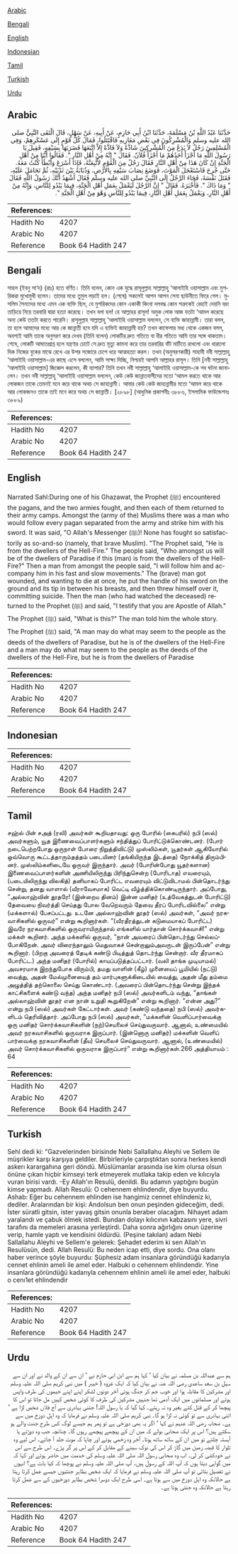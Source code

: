 [Arabic](#arabic)

[Bengali](#bengali)

[English](#english)

[Indonesian](#indonesian)

[Tamil](#tamil)

[Turkish](#turkish)

[Urdu](#urdu)

## Arabic


<div dir="rtl" lang="ar" style={{fontSize:'larger',backgroundColor:'#f8f9fa',padding:20}}>
حَدَّثَنَا عَبْدُ اللَّهِ بْنُ مَسْلَمَةَ، حَدَّثَنَا ابْنُ أَبِي حَازِمٍ، عَنْ أَبِيهِ، عَنْ سَهْلٍ، قَالَ الْتَقَى النَّبِيُّ صلى الله عليه وسلم وَالْمُشْرِكُونَ فِي بَعْضِ مَغَازِيهِ فَاقْتَتَلُوا، فَمَالَ كُلُّ قَوْمٍ إِلَى عَسْكَرِهِمْ، وَفِي الْمُسْلِمِينَ رَجُلٌ لاَ يَدَعُ مِنَ الْمُشْرِكِينَ شَاذَّةً وَلاَ فَاذَّةً إِلاَّ اتَّبَعَهَا فَضَرَبَهَا بِسَيْفِهِ، فَقِيلَ يَا رَسُولَ اللَّهِ مَا أَجْزَأَ أَحَدُهُمْ مَا أَجْزَأَ فُلاَنٌ‏.‏ فَقَالَ ‏"‏ إِنَّهُ مِنْ أَهْلِ النَّارِ ‏"‏‏.‏ فَقَالُوا أَيُّنَا مِنْ أَهْلِ الْجَنَّةِ إِنْ كَانَ هَذَا مِنْ أَهْلِ النَّارِ فَقَالَ رَجُلٌ مِنَ الْقَوْمِ لأَتَّبِعَنَّهُ، فَإِذَا أَسْرَعَ وَأَبْطَأَ كُنْتُ مَعَهُ‏.‏ حَتَّى جُرِحَ فَاسْتَعْجَلَ الْمَوْتَ، فَوَضَعَ نِصَابَ سَيْفِهِ بِالأَرْضِ، وَذُبَابَهُ بَيْنَ ثَدْيَيْهِ، ثُمَّ تَحَامَلَ عَلَيْهِ، فَقَتَلَ نَفْسَهُ، فَجَاءَ الرَّجُلُ إِلَى النَّبِيِّ صلى الله عليه وسلم فَقَالَ أَشْهَدُ أَنَّكَ رَسُولُ اللَّهِ فَقَالَ ‏"‏ وَمَا ذَاكَ ‏"‏‏.‏ فَأَخْبَرَهُ‏.‏ فَقَالَ ‏"‏ إِنَّ الرَّجُلَ لَيَعْمَلُ بِعَمَلِ أَهْلِ الْجَنَّةِ، فِيمَا يَبْدُو لِلنَّاسِ، وَإِنَّهُ مِنْ أَهْلِ النَّارِ، وَيَعْمَلُ بِعَمَلِ أَهْلِ النَّارِ، فِيمَا يَبْدُو لِلنَّاسِ وَهْوَ مِنْ أَهْلِ الْجَنَّةِ ‏"‏‏.‏
</div>
<div style={{backgroundColor:'#f8f9fa',padding:20, marginBottom: 10}}><table> <thead> <tr> <th>References:</th> <th></th> </tr> </thead> <tbody><tr><td>Hadith No</td><td>4207</td></tr><tr><td>Arabic No</td><td>4207</td></tr><tr><td>Reference</td><td>Book 64 Hadith 247</td></tr></tbody></table></div>

## Bengali


<div dir="ltr" lang="bn" style={{fontSize:'larger',backgroundColor:'#f8f9fa',padding:20}}>
সাহল (ইবনু সা‘দ) (রাঃ) হতে বর্ণিত। তিনি বলেন, কোন এক যুদ্ধে রাসূলুল্লাহ সাল্লাল্লাহু ‘আলাইহি ওয়াসাল্লাম এবং মুশরিকরা মুখোমুখী হলেন। তাদের মধ্যে তুমুল লড়াই হল। (শেষে) সকলেই আপন আপন সেনা ছাউনীতে ফিরে গেল। মুসলিম সৈন্যদের মধ্যে এমন এক ব্যক্তি ছিল, যে মুশরিকদের কোন একাকী কিংবা দলবদ্ধ কোন শত্রুকেই রেহাই দেয়নি বরং তাড়িয়ে নিয়ে তরবারি দ্বারা হত্যা করেছে। তখন বলা হল! হে আল্লাহর রাসূল! অমুক লোক আজ যতটা ‘আমল করেছে অন্য কেউ ততটা করতে পারেনি। রাসূলুল্লাহ সাল্লাল্লাহু ‘আলাইহি ওয়াসাল্লাম বললেন, সে ব্যক্তি জাহান্নামী। তারা বলল, তা হলে আমাদের মধ্যে আর কে জান্নাতী হবে যদি এ ব্যক্তিই জাহান্নামী হয়? তখন কাফেলার মধ্য থেকে একজন বলল, অবশ্যই আমি তাকে অনুসরণ করে দেখব (তিনি বলেন) লোকটির দ্রুত গতিতে বা ধীর গতিতে আমি তার সঙ্গে থাকতাম। শেষে, লোকটি আঘাতপ্রাপ্ত হলে যন্ত্রণার চোটে সে দ্রুত মৃত্যু কামনা করে তার তরবারির বাঁট মাটিতে রাখলো এবং ধারালো দিক নিজের বুকের মাঝে রেখে এর উপর সজোরে চেপে ধরে আত্মহত্যা করল। তখন (অনুসরণকারী) সাহাবী নবী সাল্লাল্লাহু ‘আলাইহি ওয়াসাল্লাম-এর কাছে এসে বললেন, আমি সাক্ষ্য দিচ্ছি, নিশ্চয়ই আপনি আল্লাহর রাসূল। তিনি [নবী সাল্লাল্লাহু ‘আলাইহি ওয়াসাল্লাম] জিজ্ঞেস করলেন, কী ব্যাপার? তিনি তখন নবী সাল্লাল্লাহু ‘আলাইহি ওয়াসাল্লাম-কে সব ঘটনা জানালেন। তখন নবী সাল্লাল্লাহু ‘আলাইহি ওয়াসাল্লাম বললেন, কেউ কেউ জান্নাতবাসীদের মতো ‘আমল করতে থাকে আর লোকজন তাকে তেমনই মনে করে থাকে অথচ সে জাহান্নামী। আবার কেউ কেউ জাহান্নামীর মতো ‘আমল করে থাকে আর লোকজনও তাকে তাই মনে করে অথচ সে জান্নাতী। [২৮৯৮] (আধুনিক প্রকাশনীঃ ৩৮৮৬, ইসলামিক ফাউন্ডেশনঃ ৩৮৮৯)
</div>
<div style={{backgroundColor:'#f8f9fa',padding:20, marginBottom: 10}}><table> <thead> <tr> <th>References:</th> <th></th> </tr> </thead> <tbody><tr><td>Hadith No</td><td>4207</td></tr><tr><td>Arabic No</td><td>4207</td></tr><tr><td>Reference</td><td>Book 64 Hadith 247</td></tr></tbody></table></div>

## English


<div dir="ltr" lang="en" style={{fontSize:'larger',backgroundColor:'#f8f9fa',padding:20}}>
Narrated Sahl:During one of his Ghazawat, the Prophet (ﷺ) encountered the pagans, and the two armies fought, and then each of them returned to their army camps. Amongst the (army of the) Muslims there was a man who would follow every pagan separated from the army and strike him with his sword. It was said, "O Allah's Messenger (ﷺ)! None has fought so satisfactorily as so-and-so (namely, that brave Muslim). "The Prophet said, "He is from the dwellers of the Hell-Fire." The people said, "Who amongst us will be of the dwellers of Paradise if this (man) is from the dwellers of the Hell-Fire?" Then a man from amongst the people said, "I will follow him and accompany him in his fast and slow movements." The (brave) man got wounded, and wanting to die at once, he put the handle of his sword on the ground and its tip in between his breasts, and then threw himself over it, committing suicide. Then the man (who had watched the deceased) returned to the Prophet (ﷺ) and said, "I testify that you are Apostle of Allah." The Prophet (ﷺ) said, "What is this?" The man told him the whole story. The Prophet (ﷺ) said, "A man may do what may seem to the people as the deeds of the dwellers of Paradise, but he is of the dwellers of the Hell-Fire and a man may do what may seem to the people as the deeds of the dwellers of the Hell-Fire, but he is from the dwellers of Paradise
</div>
<div style={{backgroundColor:'#f8f9fa',padding:20, marginBottom: 10}}><table> <thead> <tr> <th>References:</th> <th></th> </tr> </thead> <tbody><tr><td>Hadith No</td><td>4207</td></tr><tr><td>Arabic No</td><td>4207</td></tr><tr><td>Reference</td><td>Book 64 Hadith 247</td></tr></tbody></table></div>

## Indonesian


<div dir="ltr" lang="id" style={{fontSize:'larger',backgroundColor:'#f8f9fa',padding:20}}>

</div>
<div style={{backgroundColor:'#f8f9fa',padding:20, marginBottom: 10}}><table> <thead> <tr> <th>References:</th> <th></th> </tr> </thead> <tbody><tr><td>Hadith No</td><td>4207</td></tr><tr><td>Arabic No</td><td>4207</td></tr><tr><td>Reference</td><td>Book 64 Hadith 247</td></tr></tbody></table></div>

## Tamil


<div dir="ltr" lang="ta" style={{fontSize:'larger',backgroundColor:'#f8f9fa',padding:20}}>
சஹ்ல் பின் சஅத் (ரலி) அவர்கள் கூறியதாவது: ஒரு போரில் (கைபரில்) நபி (ஸல்) அவர்களும், யூத இணைவைப்பாளர்களும் சந்தித்துப் போரிட்டுக்கொண்டனர். (போர் நடைபெற்றபோது ஒருநாள் போரை நிறுத்திவிட்டு) முஸ்லிம்கள், யூதர்கள் ஆகியோரில் ஒவ்வொரு கூட்டத்தாரும்தத்தம் படையினர் (தங்கியிருந்த இடத்தை) நோக்கித் திரும்பினர். முஸ்லிம்களிடையே ஒருவர் இருந்தார். அவர் (போரின்போது யூதர்களான) இணைவைப்பாளர்களின் அணியிலிருந்து பிரிந்துசென்ற (போரிடாத) எவரையும், (படையிலிருந்து விலகித்) தனியாகப் போரிட்ட எவரையும் விட்டுவிடாமல் பின்தொடர்ந்து சென்று, தனது வாளால் (வீராவேசமாக) வெட்டி வீழ்த்திக்கொண்டிருந்தார். அப்போது, “அல்லாஹ்வின் தூதரே! (இன்றைய தினம்) இன்ன மனிதர் (உத்வேகத்துடன் போரிட்டு) தேவையை நிவர்த்தி செய்தது போல வேறெவரும் தேவை தீரப் போரிடவில்லை” என்று (மக்களால்) பேசப்பட்டது. உடனே அல்லாஹ்வின் தூதர் (ஸல்) அவர்கள், “அவர் நரகவாசிகளில் ஒருவர்” என்று கூறினார்கள். “(வீரதீரத்துடன் கடுமையாகப் போரிட்ட) இவரே நரகவாசிகளில் ஒருவராயிருந்தால் எங்களில் யார்தான் சொர்க்கவாசி!” என்று மக்கள் கூறினர். அந்த மக்களில் ஒருவர், “நான் அவரைப் பின்தொடர்ந்து செல்லப்போகிறேன். அவர் விரைந்தாலும் மெதுவாகச் சென்றாலும்அவருடன் இருப்பேன்” என்று கூறினார். (பிறகு அவரைத் தேடிக் கண்டு பிடித்துத் தொடர்ந்து சென்றார். வீர தீரமாகப் போரிட்ட.) அந்த மனிதர் (போரில்) காயப்படுத்தப்பட்டார். (வலி தாங்க முடியாமல்) அவசரமாக இறந்துபோக விரும்பி, தமது வாளின் (கீழ்) முனையைப் பூமியில் (நட்டு) வைத்து, அதன் மேல்முனையைத் தம் மார்புகளுக்கிடையில் வைத்து, அதன் மீது தம்மை அழுத்தித் தற்கொலை செய்து கொண்டார். (அவரைப் பின்தொடர்ந்து சென்று இந்தக் காட்சிகளைக் கண்டு வந்த) அந்த மனிதர் நபி (ஸல்) அவர்களிடம் வந்து, “தாங்கள் அல்லாஹ்வின் தூதர் என நான் உறுதி கூறுகிறேன்” என்று கூறினார். “என்ன அது?” என்று நபி (ஸல்) அவர்கள் கேட்டார்கள். அவர் (கண்டு வந்ததை) நபி (ஸல்) அவர்களிடம் தெரிவித்தார். அப்போது நபி (ஸல்) அவர்கள், “மக்களின் வெளிப்பார்வைக்கு ஒரு மனிதர் சொர்க்கவாசிகளின் (நற்)செயலைச் செய்துவருவார். ஆனால், உண்மையில் அவர் நரகவாசிகளில் ஒருவராக இருப்பார். (இன்னொரு மனிதர்) மக்களின் வெளிப் பார்வைக்கு நரகவாசிகளின் (தீய) செயலைச் செய்துவருவார். ஆனால், (உண்மையில்) அவர் சொர்க்கவாசிகளில் ஒருவராக இருப்பார்” என்று கூறினார்கள்.266 அத்தியாயம் : 64
</div>
<div style={{backgroundColor:'#f8f9fa',padding:20, marginBottom: 10}}><table> <thead> <tr> <th>References:</th> <th></th> </tr> </thead> <tbody><tr><td>Hadith No</td><td>4207</td></tr><tr><td>Arabic No</td><td>4207</td></tr><tr><td>Reference</td><td>Book 64 Hadith 247</td></tr></tbody></table></div>

## Turkish


<div dir="ltr" lang="tr" style={{fontSize:'larger',backgroundColor:'#f8f9fa',padding:20}}>
Sehl dedi ki: "Gazvelerinden birisinde Nebi Sallallahu Aleyhi ve Sellem ile müşrikler karşı karşıya geldiler. Birbirleriyle çarpıştıktan sonra herkes kendi askerı karargahına geri döndü. Müslümanlar arasında ise kim olursa olsun önüne çıkan hiçbir kimseyi terk etmeyerek mutlaka takip eden ve kılıcıyla vuran birisi vardı. -Ey Allah'ın Resulü, denildi. Bu adamın yaptığını bugün kimse yapmadı. Allah Resulü: O cehennem ehlindendir, diye buyurdu. Ashab: Eğer bu cehennem ehlinden ise hangimiz cennet ehlindeniz ki, dediler. Aralarından bir kişi: Andolsun ben onun peşinden gideceğim, dedi. İster süratli gitsin, ister yavaş gitsin onunla beraber olacağım. Nihayet adam yaralandı ve çabuk ölmek istedi. Bundan dolayı kılıcının kabzasını yere, sivri tarafını da memeleri arasına yerleştirdi. Daha sonra ağırlığını onun üzerine verip, hamle yaptı ve kendisini öldürdü. (Peşine takılan) adam Nebi Sallallahu Aleyhi ve Sellem'e gelerek: Şehadet ederim ki sen Allah'ın Resulüsün, dedi. Allah Resulü: Bu neden icap etti, diye sordu. Ona olanı haber verince şöyle buyurdu: Şüphesiz adam insanlara göründüğü kadarıyla cennet ehlinin ameli ile amel eder. Halbuki o cehennem ehlindendir. Yine insanlara göründüğü kadarıyla cehennem ehlinin ameli ile amel eder, halbuki o cenı1et ehlindendir
</div>
<div style={{backgroundColor:'#f8f9fa',padding:20, marginBottom: 10}}><table> <thead> <tr> <th>References:</th> <th></th> </tr> </thead> <tbody><tr><td>Hadith No</td><td>4207</td></tr><tr><td>Arabic No</td><td>4207</td></tr><tr><td>Reference</td><td>Book 64 Hadith 247</td></tr></tbody></table></div>

## Urdu


<div dir="rtl" lang="ur" style={{fontSize:'larger',backgroundColor:'#f8f9fa',padding:20}}>
ہم سے عبداللہ بن مسلمہ نے بیان کیا ‘ کہا ہم سے ابن ابی حازم نے ‘ ان سے ان کے والد نے اور ان سے سہل بن سعد ساعدی رضی اللہ عنہ نے بیان کیا کہ ایک غزوہ ( خیبر ) میں نبی کریم صلی اللہ علیہ وسلم اور مشرکین کا مقابلہ ہوا اور خوب جم کر جنگ ہوئی آخر دونوں لشکر اپنے اپنے خیموں کی طرف واپس ہوئے اور مسلمانوں میں ایک آدمی تھا جنہیں مشرکین کی طرف کا کوئی شخص کہیں مل جاتا تو اس کا پیچھا کر کے قتل کئے بغیر وہ نہ رہتے۔ کہا گیا کہ یا رسول اللہ! جتنی بہادری سے آج فلاں شخص لڑا ہے ‘ اتنی بہادری سے تو کوئی نہ لڑا ہو گا۔ نبی کریم صلی اللہ علیہ وسلم نے فرمایا کہ وہ اہل دوزخ میں سے ہے۔ صحابہ رضی اللہ عنہم نے کہا ‘ اگر یہ بھی دوزخی ہے تو پھر ہم جیسے لوگ کس طرح جنت والے ہو سکتے ہیں؟ اس پر ایک صحابی بولے کہ میں ان کے پیچھے پیچھے رہوں گا۔ چنانچہ جب وہ دوڑتے یا آہستہ چلتے تو میں ان کے ساتھ ساتھ ہوتا۔ آخر وہ زخمی ہوئے اور چاہا کہ موت جلد آ جائے۔ اس لیے وہ تلوار کا قبضہ زمین میں گاڑ کر اس کی نوک سینے کے مقابل کر کے اس پر گر پڑے۔ اس طرح سے اس نے خودکشی کر لی۔ اب وہ صحابی رسول اللہ صلی اللہ علیہ وسلم کی خدمت میں حاضر ہوئے اور کہا کہ میں گواہی دیتا ہوں کہ آپ اللہ کے رسول ہیں۔ آپ صلی اللہ علیہ وسلم نے پوچھا کہ کیا بات ہے؟ انہوں نے تفصیل بتائی تو آپ صلی اللہ علیہ وسلم نے فرمایا کہ ایک شخص بظاہر جنتیوں جیسے عمل کرتا رہتا ہے حالانکہ وہ اہل دوزخ میں سے ہوتا ہے۔ اسی طرح ایک دوسرا شخص بظاہر دوزخیوں کے سے عمل کرتا رہتا ہے حالانکہ وہ جنتی ہوتا ہے۔
</div>
<div style={{backgroundColor:'#f8f9fa',padding:20, marginBottom: 10}}><table> <thead> <tr> <th>References:</th> <th></th> </tr> </thead> <tbody><tr><td>Hadith No</td><td>4207</td></tr><tr><td>Arabic No</td><td>4207</td></tr><tr><td>Reference</td><td>Book 64 Hadith 247</td></tr></tbody></table></div>